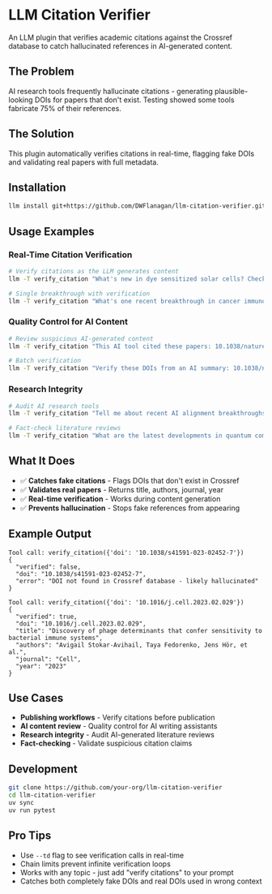 # LLM Citation Verifier

An LLM plugin that verifies academic citations against the Crossref database to catch hallucinated references in AI-generated content.

## The Problem

AI research tools frequently hallucinate citations - generating plausible-looking DOIs for papers that don't exist. Testing showed some tools fabricate 75% of their references.

## The Solution

This plugin automatically verifies citations in real-time, flagging fake DOIs and validating real papers with full metadata.

## Installation

```bash
llm install git+https://github.com/DWFlanagan/llm-citation-verifier.git
```

## Usage Examples

### Real-Time Citation Verification
```bash
# Verify citations as the LLM generates content
llm -T verify_citation "What's new in dye sensitized solar cells? Check all the references." --td

# Single breakthrough with verification
llm -T verify_citation "What's one recent breakthrough in cancer immunotherapy? Cite just one paper and verify it." --td
```

### Quality Control for AI Content
```bash
# Review suspicious AI-generated content
llm -T verify_citation "This AI tool cited these papers: 10.1038/nature12373 and 10.1234/fake.doi.2024. Check if they're real." --td

# Batch verification
llm -T verify_citation "Verify these DOIs from an AI summary: 10.1038/nature12373, 10.1126/science.abc123, 10.1234/fake.journal.2024" --td
```

### Research Integrity
```bash
# Audit AI research tools
llm -T verify_citation "Tell me about recent AI alignment breakthroughs. Verify any papers you cite." --td

# Fact-check literature reviews
llm -T verify_citation "What are the latest developments in quantum computing? Make sure all citations are real." --td
```

## What It Does

- ✅ **Catches fake citations** - Flags DOIs that don't exist in Crossref
- ✅ **Validates real papers** - Returns title, authors, journal, year
- ✅ **Real-time verification** - Works during content generation
- ✅ **Prevents hallucination** - Stops fake references from appearing

## Example Output

```
Tool call: verify_citation({'doi': '10.1038/s41591-023-02452-7'})
{
  "verified": false,
  "doi": "10.1038/s41591-023-02452-7", 
  "error": "DOI not found in Crossref database - likely hallucinated"
}

Tool call: verify_citation({'doi': '10.1016/j.cell.2023.02.029'})
{
  "verified": true,
  "doi": "10.1016/j.cell.2023.02.029",
  "title": "Discovery of phage determinants that confer sensitivity to bacterial immune systems",
  "authors": "Avigail Stokar-Avihail, Taya Fedorenko, Jens Hör, et al.",
  "journal": "Cell",
  "year": "2023"
}
```

## Use Cases

- **Publishing workflows** - Verify citations before publication
- **AI content review** - Quality control for AI writing assistants  
- **Research integrity** - Audit AI-generated literature reviews
- **Fact-checking** - Validate suspicious citation claims

## Development

```bash
git clone https://github.com/your-org/llm-citation-verifier
cd llm-citation-verifier
uv sync
uv run pytest
```

## Pro Tips

- Use `--td` flag to see verification calls in real-time
- Chain limits prevent infinite verification loops
- Works with any topic - just add "verify citations" to your prompt
- Catches both completely fake DOIs and real DOIs used in wrong context
